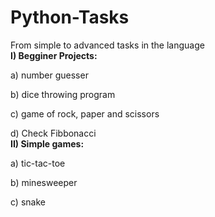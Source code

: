 # Python-Tasks
From simple to advanced tasks in the language
</br>
<b>I) Begginer Projects:</b>

  a) number guesser
  
  b) dice throwing program
  
  c) game of rock, paper and scissors
  
  d) Check Fibbonacci
</br>
<b>II) Simple games:</b> 

  a) tic-tac-toe
  
  b) minesweeper
  
  c) snake
  
